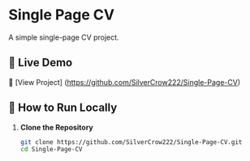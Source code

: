 # Single Page CV

A simple single-page CV project.

## 🚀 Live Demo
🔗 [View Project] (https://github.com/SilverCrow222/Single-Page-CV)

## 📌 How to Run Locally

1. **Clone the Repository**  
   ```bash
   git clone https://github.com/SilverCrow222/Single-Page-CV.git
   cd Single-Page-CV
